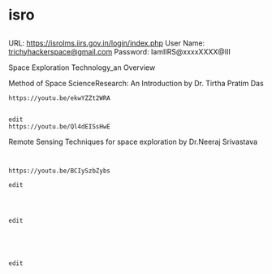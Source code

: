 # isro



##
URL: https://isrolms.iirs.gov.in/login/index.php
User Name: trichyhackerspace@gmail.com
Password: IamIIRS@xxxxXXXX@III




Space Exploration Technology_an Overview





Method of Space ScienceResearch: An Introduction by Dr. Tirtha Pratim Das

```
https://youtu.be/ekwYZZt2WRA


edit
https://youtu.be/Ql4dEISsHwE

```




Remote Sensing Techniques for space exploration by Dr.Neeraj Srivastava
```


https://youtu.be/BCIySzbZybs

edit

```



```



edit


```



```



edit


```